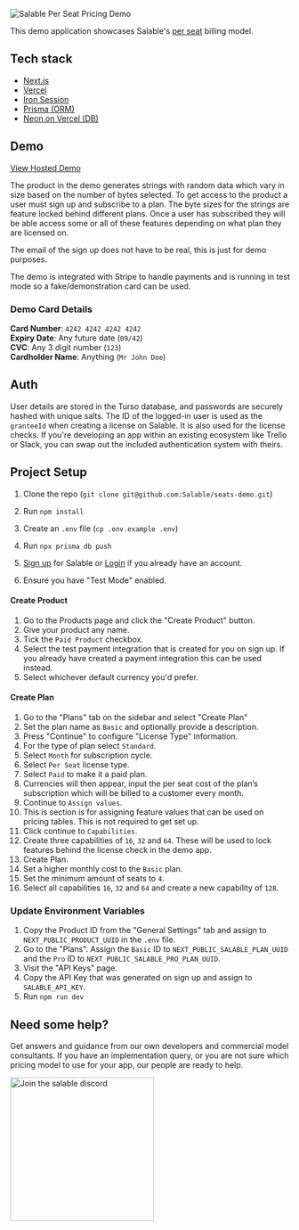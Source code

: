 ![Salable Per Seat Pricing Demo](https://raw.githubusercontent.com/Salable/seats-demo/refs/heads/main/public/per-seat-banner.gif)

This demo application showcases Salable's
[per seat](https://www.salable.app/features/per-seat-pricing) billing model.

## Tech stack

- [Next.js](https://nextjs.org/)
- [Vercel](https://vercel.com/docs)
- [Iron Session](https://github.com/vvo/iron-session)
- [Prisma (ORM)](https://www.prisma.io/)
- [Neon on Vercel (DB)](https://neon.tech/docs/guides/vercel-overview)

## Demo

[View Hosted Demo](https://seats-demo.vercel.app/)

The product in the demo generates strings with random data which vary in size
based on the number of bytes selected. To get access to the product a user must
sign up and subscribe to a plan. The byte sizes for the strings are feature
locked behind different plans. Once a user has subscribed they will be able
access some or all of these features depending on what plan they are licensed
on.

The email of the sign up does not have to be real, this is just for demo
purposes.

The demo is integrated with Stripe to handle payments and is running in test
mode so a fake/demonstration card can be used.

### Demo Card Details

**Card Number**: `4242 4242 4242 4242` \
**Expiry Date**: Any future date (`09/42`) \
**CVC**: Any 3 digit number (`123`) \
**Cardholder Name**: Anything (`Mr John Doe`)

## Auth

User details are stored in the Turso database, and passwords are securely hashed
with unique salts. The ID of the logged-in user is used as the `granteeId` when
creating a license on Salable. It is also used for the license checks. If you're
developing an app within an existing ecosystem like Trello or Slack, you can
swap out the included authentication system with theirs.

## Project Setup

1. Clone the repo (`git clone git@github.com:Salable/seats-demo.git`)
2. Run `npm install`
3. Create an `.env` file (`cp .env.example .env`)
4. Run `npx prisma db push`

1. [Sign up](https://salable.app/login) for Salable or [Login](https://salable.app/login) if you already have an account.
1. Ensure you have "Test Mode" enabled.

#### Create Product

1. Go to the Products page and click the "Create Product" button.
1. Give your product any name.
1. Tick the `Paid Product` checkbox.
1. Select the test payment integration that is created for you on sign up. If you already have created a payment integration this can be used instead.
1. Select whichever default currency you'd prefer.

#### Create Plan

1. Go to the "Plans" tab on the sidebar and select "Create Plan"
1. Set the plan name as `Basic` and optionally provide a description.
1. Press "Continue" to configure "License Type" information.
1. For the type of plan select `Standard`.
1. Select `Month` for subscription cycle.
1. Select `Per Seat` license type.
1. Select `Paid` to make it a paid plan.
1. Currencies will then appear, input the per seat cost of the plan’s subscription which will be billed to a customer every month.
1. Continue to `Assign values`.
1. This is section is for assigning feature values that can be used on pricing tables. This is not required to get set up.
1. Click continue to `Capabilities`.
1. Create three capabilities of `16`, `32` and `64`. These will be used to lock features behind the license check in the demo app.
1. Create Plan.
1. Set a higher monthly cost to the `Basic` plan.
1. Set the minimum amount of seats to `4`.
1. Select all capabilities `16`, `32` and `64` and create a new capability of `128`.

### Update Environment Variables

1. Copy the Product ID from the "General Settings" tab and assign to
   `NEXT_PUBLIC_PRODUCT_UUID` in the `.env` file.
1. Go to the "Plans". Assign the `Basic` ID to `NEXT_PUBLIC_SALABLE_PLAN_UUID`
   and the `Pro` ID to `NEXT_PUBLIC_SALABLE_PRO_PLAN_UUID`.
1. Visit the "API Keys" page.
1. Copy the API Key that was generated on sign up and assign to `SALABLE_API_KEY`.
1. Run `npm run dev`

## Need some help?

Get answers and guidance from our own developers and commercial model consultants. If you have an implementation query, or you are not sure which pricing model to use for your app, our people are ready to help.

<a href="https://discord.com/channels/1064480618546737163/1219751191483781214">
<img alt="Join the salable discord" src="https://raw.githubusercontent.com/Salable/seats-demo/refs/heads/main/public/discord-button.png" width="258" />
</a>
